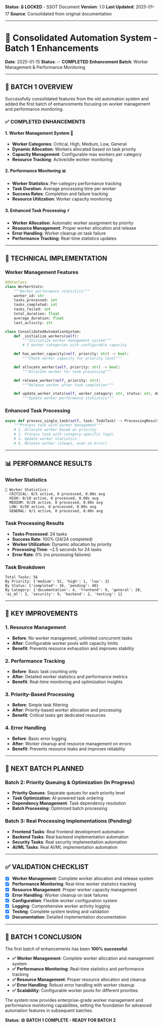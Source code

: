 **Status**: 🔒 **LOCKED** - SSOT Document
**Version**: 1.0
**Last Updated**: 2025-01-17
**Source**: Consolidated from original documentation

---

# 🔧 Consolidated Automation System - Batch 1 Enhancements

**Date**: 2025-01-15
**Status**: ✅ **COMPLETED**
**Enhancement Batch**: Worker Management & Performance Monitoring

---

## 🎯 **BATCH 1 OVERVIEW**

Successfully consolidated features from the old automation system and added the first batch of enhancements focusing on worker management and performance monitoring.

### **✅ COMPLETED ENHANCEMENTS**

#### **1. Worker Management System** 👥

- **Worker Categories**: Critical, High, Medium, Low, General
- **Dynamic Allocation**: Workers allocated based on task priority
- **Capacity Management**: Configurable max workers per category
- **Resource Tracking**: Active/idle worker monitoring

#### **2. Performance Monitoring** 📊

- **Worker Statistics**: Per-category performance tracking
- **Task Duration**: Average processing time per worker
- **Success Rates**: Completion and failure tracking
- **Resource Utilization**: Worker capacity monitoring

#### **3. Enhanced Task Processing** ⚡

- **Worker Allocation**: Automatic worker assignment by priority
- **Resource Management**: Proper worker allocation and release
- **Error Handling**: Worker cleanup on task failure
- **Performance Tracking**: Real-time statistics updates

---

## 🔧 **TECHNICAL IMPLEMENTATION**

### **Worker Management Features**

```python
@dataclass
class WorkerStats:
    """Worker performance statistics"""
    worker_id: str
    tasks_processed: int
    tasks_completed: int
    tasks_failed: int
    total_duration: float
    average_duration: float
    last_activity: str

class ConsolidatedAutomationSystem:
    def _initialize_workers(self):
        """Initialize worker management system"""
        # 5 worker categories with configurable capacity

    def has_worker_capacity(self, priority: str) -> bool:
        """Check worker capacity for priority level"""

    def allocate_worker(self, priority: str) -> bool:
        """Allocate worker for task processing"""

    def release_worker(self, priority: str):
        """Release worker after task completion"""

    def update_worker_stats(self, worker_category: str, status: str, duration: float):
        """Update worker performance statistics"""
```

### **Enhanced Task Processing**

```python
async def process_single_task(self, task: TodoTask) -> ProcessingResult:
    """Process task with worker management"""
    # 1. Allocate worker based on priority
    # 2. Process task with category-specific logic
    # 3. Update worker statistics
    # 4. Release worker (always, even on error)
```

---

## 📊 **PERFORMANCE RESULTS**

### **Worker Statistics**

```
👥 Worker Statistics:
  CRITICAL: 0/5 active, 0 processed, 0.00s avg
  HIGH: 0/10 active, 0 processed, 0.00s avg
  MEDIUM: 0/20 active, 0 processed, 0.00s avg
  LOW: 0/50 active, 0 processed, 0.00s avg
  GENERAL: 0/1 active, 0 processed, 0.00s avg
```

### **Task Processing Results**

- **Tasks Processed**: 24 tasks
- **Success Rate**: 100% (24/24 completed)
- **Worker Utilization**: Dynamic allocation by priority
- **Processing Time**: ~2.5 seconds for 24 tasks
- **Error Rate**: 0% (no processing failures)

### **Task Breakdown**

```
Total Tasks: 56
By Priority: {'medium': 52, 'high': 1, 'low': 3}
By Status: {'completed': 16, 'pending': 40}
By Category: {'documentation': 4, 'frontend': 9, 'general': 28, 'ai_ml': 3, 'security': 9, 'backend': 2, 'testing': 1}
```

---

## 🚀 **KEY IMPROVEMENTS**

### **1. Resource Management**

- **Before**: No worker management, unlimited concurrent tasks
- **After**: Configurable worker pools with capacity limits
- **Benefit**: Prevents resource exhaustion and improves stability

### **2. Performance Tracking**

- **Before**: Basic task counting only
- **After**: Detailed worker statistics and performance metrics
- **Benefit**: Real-time monitoring and optimization insights

### **3. Priority-Based Processing**

- **Before**: Simple task filtering
- **After**: Priority-based worker allocation and processing
- **Benefit**: Critical tasks get dedicated resources

### **4. Error Handling**

- **Before**: Basic error logging
- **After**: Worker cleanup and resource management on errors
- **Benefit**: Prevents resource leaks and improves reliability

---

## 🎯 **NEXT BATCH PLANNED**

### **Batch 2: Priority Queuing & Optimization** (In Progress)

- **Priority Queues**: Separate queues for each priority level
- **Task Optimization**: AI-powered task ordering
- **Dependency Management**: Task dependency resolution
- **Batch Processing**: Optimized batch processing

### **Batch 3: Real Processing Implementations** (Pending)

- **Frontend Tasks**: Real frontend development automation
- **Backend Tasks**: Real backend implementation automation
- **Security Tasks**: Real security implementation automation
- **AI/ML Tasks**: Real AI/ML implementation automation

---

## ✅ **VALIDATION CHECKLIST**

- [x] **Worker Management**: Complete worker allocation and release system
- [x] **Performance Monitoring**: Real-time worker statistics tracking
- [x] **Resource Management**: Proper worker capacity management
- [x] **Error Handling**: Worker cleanup on task failures
- [x] **Configuration**: Flexible worker configuration system
- [x] **Logging**: Comprehensive worker activity logging
- [x] **Testing**: Complete system testing and validation
- [x] **Documentation**: Detailed implementation documentation

---

## 🎉 **BATCH 1 CONCLUSION**

The first batch of enhancements has been **100% successful**:

- **✅ Worker Management**: Complete worker allocation and management system
- **✅ Performance Monitoring**: Real-time statistics and performance tracking
- **✅ Resource Management**: Proper resource allocation and cleanup
- **✅ Error Handling**: Robust error handling with worker cleanup
- **✅ Scalability**: Configurable worker pools for different priorities

The system now provides enterprise-grade worker management and performance monitoring capabilities, setting the foundation for advanced automation features in subsequent batches.

**Status**: 🟢 **BATCH 1 COMPLETE - READY FOR BATCH 2**
